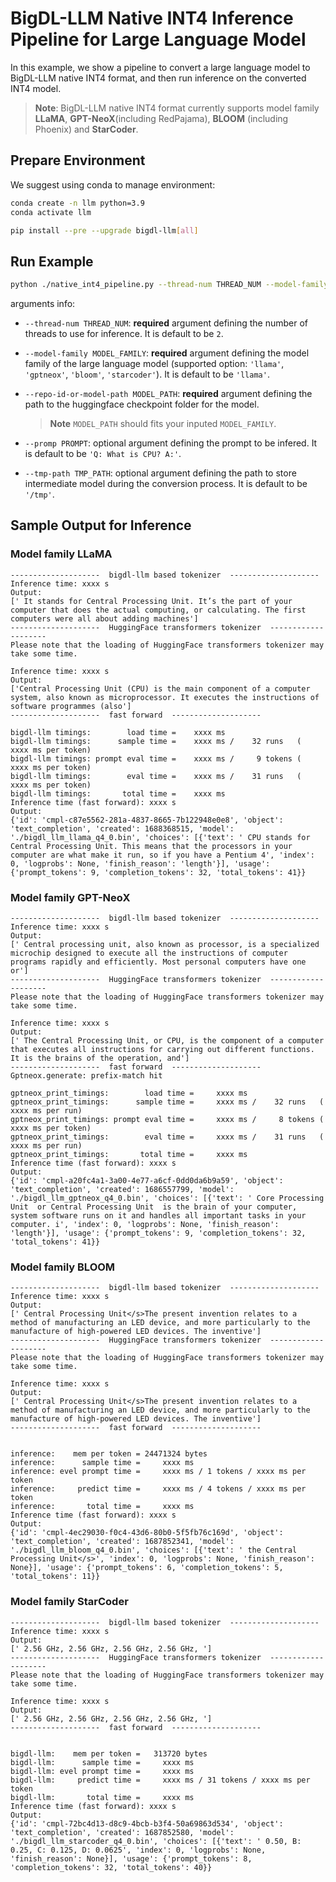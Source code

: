 # BigDL-LLM Native INT4 Inference Pipeline for Large Language Model

In this example, we show a pipeline to convert a large language model to BigDL-LLM native INT4 format, and then run inference on the converted INT4 model.

> **Note**: BigDL-LLM native INT4 format currently supports model family **LLaMA**, **GPT-NeoX**(including RedPajama), **BLOOM** (including Phoenix) and **StarCoder**.

## Prepare Environment
We suggest using conda to manage environment:
```bash
conda create -n llm python=3.9
conda activate llm

pip install --pre --upgrade bigdl-llm[all]
```

## Run Example
```bash
python ./native_int4_pipeline.py --thread-num THREAD_NUM --model-family MODEL_FAMILY --repo-id-or-model-path MODEL_PATH
```
arguments info:
- `--thread-num THREAD_NUM`: **required** argument defining the number of threads to use for inference. It is default to be `2`.
- `--model-family MODEL_FAMILY`: **required** argument defining the model family of the large language model (supported option: `'llama'`, `'gptneox'`, `'bloom'`, `'starcoder'`). It is default to be `'llama'`.
- `--repo-id-or-model-path MODEL_PATH`: **required** argument defining the path to the huggingface checkpoint folder for the model.

  > **Note** `MODEL_PATH` should fits your inputed `MODEL_FAMILY`.
- `--promp PROMPT`: optional argument defining the prompt to be infered. It is default to be `'Q: What is CPU? A:'`.
- `--tmp-path TMP_PATH`: optional argument defining the path to store intermediate model during the conversion process. It is default to be `'/tmp'`.

## Sample Output for Inference
### Model family LLaMA
```log
--------------------  bigdl-llm based tokenizer  --------------------
Inference time: xxxx s
Output:
[' It stands for Central Processing Unit. It’s the part of your computer that does the actual computing, or calculating. The first computers were all about adding machines']
--------------------  HuggingFace transformers tokenizer  --------------------
Please note that the loading of HuggingFace transformers tokenizer may take some time.

Inference time: xxxx s
Output:
['Central Processing Unit (CPU) is the main component of a computer system, also known as microprocessor. It executes the instructions of software programmes (also']
--------------------  fast forward  --------------------

bigdl-llm timings:        load time =    xxxx ms
bigdl-llm timings:      sample time =    xxxx ms /    32 runs   (    xxxx ms per token)
bigdl-llm timings: prompt eval time =    xxxx ms /     9 tokens (    xxxx ms per token)
bigdl-llm timings:        eval time =    xxxx ms /    31 runs   (    xxxx ms per token)
bigdl-llm timings:       total time =    xxxx ms
Inference time (fast forward): xxxx s
Output:
{'id': 'cmpl-c87e5562-281a-4837-8665-7b122948e0e8', 'object': 'text_completion', 'created': 1688368515, 'model': './bigdl_llm_llama_q4_0.bin', 'choices': [{'text': ' CPU stands for Central Processing Unit. This means that the processors in your computer are what make it run, so if you have a Pentium 4', 'index': 0, 'logprobs': None, 'finish_reason': 'length'}], 'usage': {'prompt_tokens': 9, 'completion_tokens': 32, 'total_tokens': 41}}
```

### Model family GPT-NeoX
```log
--------------------  bigdl-llm based tokenizer  --------------------
Inference time: xxxx s
Output:
[' Central processing unit, also known as processor, is a specialized microchip designed to execute all the instructions of computer programs rapidly and efficiently. Most personal computers have one or']
--------------------  HuggingFace transformers tokenizer  --------------------
Please note that the loading of HuggingFace transformers tokenizer may take some time.

Inference time: xxxx s
Output:
[' The Central Processing Unit, or CPU, is the component of a computer that executes all instructions for carrying out different functions. It is the brains of the operation, and']
--------------------  fast forward  --------------------
Gptneox.generate: prefix-match hit

gptneox_print_timings:        load time =     xxxx ms
gptneox_print_timings:      sample time =     xxxx ms /    32 runs   (    xxxx ms per run)
gptneox_print_timings: prompt eval time =     xxxx ms /     8 tokens (    xxxx ms per token)
gptneox_print_timings:        eval time =     xxxx ms /    31 runs   (    xxxx ms per run)
gptneox_print_timings:       total time =     xxxx ms
Inference time (fast forward): xxxx s
Output:
{'id': 'cmpl-a20fc4a1-3a00-4e77-a6cf-0dd0da6b9a59', 'object': 'text_completion', 'created': 1686557799, 'model': './bigdl_llm_gptneox_q4_0.bin', 'choices': [{'text': ' Core Processing Unit  or Central Processing Unit  is the brain of your computer, system software runs on it and handles all important tasks in your computer. i', 'index': 0, 'logprobs': None, 'finish_reason': 'length'}], 'usage': {'prompt_tokens': 9, 'completion_tokens': 32, 'total_tokens': 41}}
```

### Model family BLOOM
```log
--------------------  bigdl-llm based tokenizer  --------------------
Inference time: xxxx s
Output:
[' Central Processing Unit</s>The present invention relates to a method of manufacturing an LED device, and more particularly to the manufacture of high-powered LED devices. The inventive']
--------------------  HuggingFace transformers tokenizer  --------------------
Please note that the loading of HuggingFace transformers tokenizer may take some time.

Inference time: xxxx s
Output:
[' Central Processing Unit</s>The present invention relates to a method of manufacturing an LED device, and more particularly to the manufacture of high-powered LED devices. The inventive']
--------------------  fast forward  --------------------


inference:    mem per token = 24471324 bytes
inference:      sample time =     xxxx ms
inference: evel prompt time =     xxxx ms / 1 tokens / xxxx ms per token
inference:     predict time =     xxxx ms / 4 tokens / xxxx ms per token
inference:       total time =     xxxx ms
Inference time (fast forward): xxxx s
Output:
{'id': 'cmpl-4ec29030-f0c4-43d6-80b0-5f5fb76c169d', 'object': 'text_completion', 'created': 1687852341, 'model': './bigdl_llm_bloom_q4_0.bin', 'choices': [{'text': ' the Central Processing Unit</s>', 'index': 0, 'logprobs': None, 'finish_reason': None}], 'usage': {'prompt_tokens': 6, 'completion_tokens': 5, 'total_tokens': 11}}
```

### Model family StarCoder
```log
--------------------  bigdl-llm based tokenizer  --------------------
Inference time: xxxx s
Output:
[' 2.56 GHz, 2.56 GHz, 2.56 GHz, 2.56 GHz, ']
--------------------  HuggingFace transformers tokenizer  --------------------
Please note that the loading of HuggingFace transformers tokenizer may take some time.

Inference time: xxxx s
Output:
[' 2.56 GHz, 2.56 GHz, 2.56 GHz, 2.56 GHz, ']
--------------------  fast forward  --------------------


bigdl-llm:    mem per token =   313720 bytes
bigdl-llm:      sample time =     xxxx ms
bigdl-llm: evel prompt time =     xxxx ms
bigdl-llm:     predict time =     xxxx ms / 31 tokens / xxxx ms per token
bigdl-llm:       total time =     xxxx ms
Inference time (fast forward): xxxx s
Output:
{'id': 'cmpl-72bc4d13-d8c9-4bcb-b3f4-50a69863d534', 'object': 'text_completion', 'created': 1687852580, 'model': './bigdl_llm_starcoder_q4_0.bin', 'choices': [{'text': ' 0.50, B: 0.25, C: 0.125, D: 0.0625', 'index': 0, 'logprobs': None, 'finish_reason': None}], 'usage': {'prompt_tokens': 8, 'completion_tokens': 32, 'total_tokens': 40}}
```
